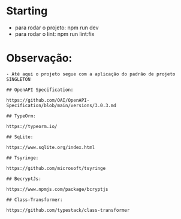 # Starting

  - para rodar o projeto: npm run dev
  - para rodar o lint: npm run lint:fix

  # Observação:
    - Até aqui o projeto segue com a aplicação do padrão de projeto SINGLETON

    ## OpenAPI Specification:

    https://github.com/OAI/OpenAPI-Specification/blob/main/versions/3.0.3.md

    ## TypeOrm:

    https://typeorm.io/

    ## SqLite:

    https://www.sqlite.org/index.html

    ## Tsyringe:

    https://github.com/microsoft/tsyringe

    ## BecryptJs:

    https://www.npmjs.com/package/bcryptjs

    ## Class-Transformer:

    https://github.com/typestack/class-transformer
